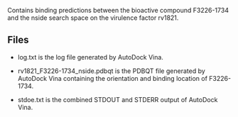 Contains binding predictions between the bioactive compound F3226-1734 and the nside search space on the virulence factor rv1821.

## Files

- log.txt is the log file generated by AutoDock Vina.

- rv1821_F3226-1734_nside.pdbqt is the PDBQT file generated by AutoDock Vina containing the orientation and binding location of F3226-1734.

- stdoe.txt is the combined STDOUT and STDERR output of AutoDock Vina.

